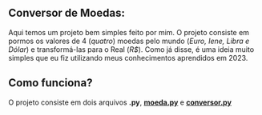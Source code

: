 ## Conversor de Moedas:

Aqui temos um projeto bem simples feito por mim. O projeto consiste em pormos os valores de 4 (*quatro*) moedas pelo mundo 
(*Euro, Iene, Libra e Dólar*) e transformá-las para o Real (*R$*). Como já disse, é uma ideia muito simples que eu fiz utilizando meus conhecimentos aprendidos em 2023.

## Como funciona?

O projeto consiste em dois arquivos **.py**, [**moeda.py**](url) e [**conversor.py**](urlhttps://github.com/mercuriohg/Python2023/blob/main/Conversor%20de%20moedas/conversor.py) 
